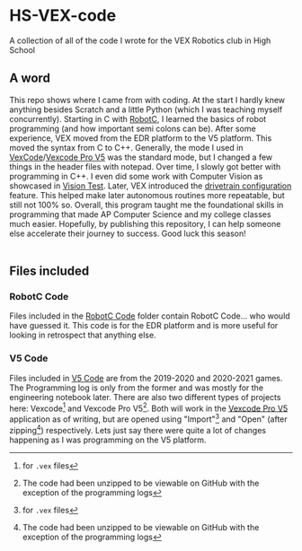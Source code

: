# HS-VEX-code
 A collection of all of the code I wrote for the VEX Robotics club in High School

## A word
 This repo shows where I came from with coding. At the start I hardly knew anything besides Scratch and a little Python (which I was teaching myself concurrently). Starting in C with [RobotC](https://www.vexrobotics.com/robotc-vexedr-vexiq.html), I learned the basics of robot programming (and how important semi colons can be). After some experience, VEX moved from the EDR platform to the V5 platform. This moved the syntax from C to C++. Generally, the mode I used in [VexCode](https://www.vexrobotics.com/vexcode/install/v5)/[Vexcode Pro V5](https://www.vexrobotics.com/vexcode/install/v5) was the standard mode, but I changed a few things in the header files with notepad. Over time, I slowly got better with programming in C++. I even did some work with Computer Vision as showcased in [Vision Test](V5%20Code/Vision%20Test.vex). Later, VEX introduced the [drivetrain configuration](https://kb.vex.com/hc/en-us/articles/360038182431-Configuring-a-4-Motor-Drivetrain-in-VEXcode-Pro-V5) feature. This helped make later autonomous routines more repeatable, but still not 100% so. Overall, this program taught me the foundational skills in programming that made AP Computer Science and my college classes much easier. Hopefully, by publishing this repository, I can help someone else accelerate their journey to success. Good luck this season!  
 <br>
 ## Files included
 ### RobotC Code
 Files included in the [RobotC Code](RobotC%20Code) folder contain RobotC Code... who would have guessed it. This code is for the EDR platform and is more useful for looking in retrospect that anything else. 
 ### V5 Code
 Files included in [V5 Code](V5%20Code) are from the 2019-2020 and 2020-2021 games. The Programming log is only from the former and was mostly for the engineering notebook later. There are also two different types of projects here: Vexcode[^1] and Vexcode Pro V5[^2]. Both will work in the [Vexcode Pro V5](https://www.vexrobotics.com/vexcode/install/v5) application as of writing, but are opened using "Import"[^1] and "Open" (after zipping[^2]) respectively. Lets just say there were quite a lot of changes happening as I was programming on the V5 platform.

 [^1]: for `.vex` files
 [^2]: The code had been unzipped to be viewable on GitHub with the exception of the programming logs
